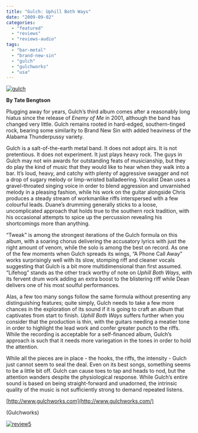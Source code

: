 ```yaml
---
title: "Gulch: Uphill Both Ways"
date: "2009-09-02"
categories: 
  - "featured"
  - "reviews"
  - "reviews-audio"
tags: 
  - "bar-metal"
  - "brand-new-sin"
  - "gulch"
  - "gulchworks"
  - "usa"
---
```


[![gulch](http://www.hellbound.ca/wp-content/uploads/2009/09/gulch.jpg "gulch")](http://www.hellbound.ca/wp-content/uploads/2009/09/gulch.jpg)

**By Tate Bengtson**

Plugging away for years, Gulch’s third album comes after a reasonably long hiatus since the release of _Enemy of Me_ in 2001, although the band has changed very little. Gulch remains rooted in hard-edged, southern-tinged rock, bearing some similarity to Brand New Sin with added heaviness of the Alabama Thunderpussy variety.

Gulch is a salt-of-the-earth metal band. It does not adopt airs. It is not pretentious. It does not experiment. It just plays heavy rock. The guys in Gulch may not win awards for outstanding feats of musicianship, but they do play the kind of music that they would like to hear when they walk into a bar. It’s loud, heavy, and catchy with plenty of aggressive swagger and not a drop of sugary melody or limp-wristed balladeering. Vocalist Dean uses a gravel-throated singing voice in order to blend aggression and unvarnished melody in a pleasing fashion, while his work on the guitar alongside Chris produces a steady stream of workmanlike riffs interspersed with a few colourful leads. Duane’s drumming generally sticks to a loose, uncomplicated approach that holds true to the southern rock tradition, with his occasional attempts to spice up the percussion revealing his shortcomings more than anything.

“Tweak” is among the strongest iterations of the Gulch formula on this album, with a soaring chorus delivering the accusatory lyrics with just the right amount of venom, while the solo is among the best on record. As one of the few moments when Gulch spreads its wings, “A Phone Call Away” works surprisingly well with its slow, stomping riff and cleaner vocals suggesting that Gulch is a bit more multidimensional than first assumed. “Lifehog” stands as the other track worthy of note on _Uphill Both Ways_, with its fervent drum work adding an extra boost to the blistering riff while Dean delivers one of his most soulful performances.

Alas, a few too many songs follow the same formula without presenting any distinguishing features; quite simply, Gulch needs to take a few more chances in the exploration of its sound if it is going to craft an album that captivates from start to finish. _Uphill Both Ways_ suffers further when you consider that the production is thin, with the guitars needing a meatier tone in order to highlight the lead work and confer greater punch to the riffs. While the recording is acceptable for a self-financed album, Gulch’s approach is such that it needs more variegation in the tones in order to hold the attention.

While all the pieces are in place - the hooks, the riffs, the intensity - Gulch just cannot seem to seal the deal. Even on its best songs, something seems to be a little bit off. Gulch can cause toes to tap and heads to nod, but the attention wanders despite the physiological response. While Gulch’s entire sound is based on being straight-forward and unadorned, the intrinsic quality of the music is not sufficiently strong to demand repeated listens.

[http://www.gulchworks.com](http://www.gulchworks.com/)

(Gulchworks)

[![review5](http://www.hellbound.ca/wp-content/uploads/2009/08/review5.png "review5")](http://www.hellbound.ca/wp-content/uploads/2009/08/review5.png)
